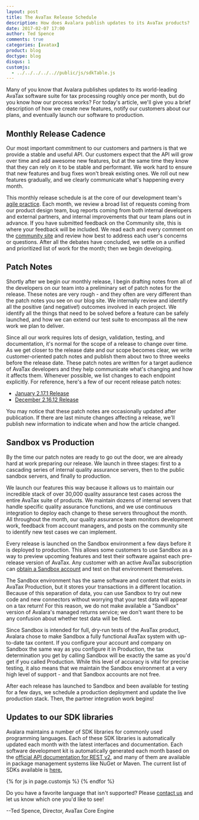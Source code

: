 ```yaml
---
layout: post
title: The AvaTax Release Schedule
description: How does Avalara publish updates to its AvaTax products?
date: 2017-02-07 17:00
author: Ted Spence
comments: true
categories: [avatax]
product: blog
doctype: blog
disqus: 1
customjs:
  - ../../../../..//public/js/sdkTable.js
---
```


Many of you know that Avalara publishes updates to its world-leading AvaTax software suite for tax processing roughly once per month, but do you know how our process works?  For today's article, we'll give you a brief description of how we create new features, notify our customers about our plans, and eventually launch our software to production.

<h2>Monthly Release Cadence</h2>

Our most important commitment to our customers and partners is that we provide a stable and useful API.  Our customers expect that the API will grow over time and add awesome new features, but at the same time they know that they can rely on it to be stable and performant.  We work hard to ensure that new features and bug fixes won't break existing ones.  We roll out new features gradually, and we clearly communicate what's happening every month.

This monthly release schedule is at the core of our development team's <a href="https://en.wikipedia.org/wiki/Agile_software_development">agile practice</a>.  Each month, we review a broad list of requests coming from our product design team, bug reports coming from both internal developers and external partners, and internal improvements that our team plans out in advance.  If you have submitted feedback on the Community site, this is where your feedback will be included.  We read each and every comment on the <a href="https://community.avalara.com/avalara">community site</a> and review how best to address each user's concerns or questions.  After all the debates have concluded, we settle on a unified and prioritized list of work for the month; then we begin developing.

<h2>Patch Notes</h2>

Shortly after we begin our monthly release, I begin drafting notes from all of the developers on our team into a preliminary set of patch notes for the release.  These notes are very rough - and they often are very different than the patch notes you see on our blog site.  We internally review and identify all the positive (and negative!) outcomes involved in each project.  We identify all the things that need to be solved before a feature can be safely launched, and how we can extend our test suite to encompass all the new work we plan to deliver.

Since all our work requires lots of design, validation, testing, and documentation, it's normal for the scope of a release to change over time.  As we get closer to the release date and our scope becomes clear, we write customer-oriented patch notes and publish them about two to three weeks before the release date.  These patch notes are written for a target audience of AvaTax developers and they help communicate what's changing and how it affects them.  Whenever possible, we list changes to each endpoint explicitly.  For reference, here's a few of our recent release patch notes:

<ul class="normal">
    <li><a href="/blog/2016/12/30/rest-v2-17-1-patch-notes/">January 2.17.1 Release</a></li>
    <li><a href="/blog/2016/11/22/rest-v2-16-12-patch-notes/">December 2.16.12 Release</a></li>
</ul>

You may notice that these patch notes are occasionally updated after publication.  If there are last minute changes affecting a release, we'll publish new information to indicate when and how the article changed.

<h2>Sandbox vs Production</h2>

By the time our patch notes are ready to go out the door, we are already hard at work preparing our release.  We launch in three stages: first to a cascading series of internal quality assurance servers, then to the public  sandbox servers, and finally to production.

We launch our features this way because it allows us to maintain our incredible stack of over 30,000 quality assurance test cases across the entire AvaTax suite of products.  We maintain dozens of internal servers that handle specific quality assurance functions, and we use continuous integration to deploy each change to these servers throughout the month.  All throughout the month, our quality assurance team monitors development work, feedback from account managers, and posts on the community site to identify new test cases we can implement.

Every release is launched on the Sandbox environment a few days before it is deployed to production.  This allows some customers to use Sandbox as a way to preview upcoming features and test their software against each pre-release version of AvaTax.  Any customer with an active AvaTax subscription can <a href="https://help.avalara.com/kb/001/How_do_I_get_access_to_our_development%2F%2Fsandbox_account%3F">obtain a Sandbox account</a> and test on that environment themselves.

The Sandbox environment has the same software and content that exists in AvaTax Production, but it stores your transactions in a different location.  Because of this separation of data, you can use Sandbox to try out new code and new connectors without worrying that your test data will appear on a tax return!  For this reason, we do not make available a "Sandbox" version of Avalara's managed returns service; we don't want there to be any confusion about whether test data will be filed.

Since Sandbox is intended for full, dry-run tests of the AvaTax product, Avalara chose to make Sandbox a fully functional AvaTax system with up-to-date tax content.  If you configure your account and company on Sandbox the same way as you configure it in Production, the tax determination you get by calling Sandbox will be exactly the same as you'd get if you called Production.  While this level of accuracy is vital for precise testing, it also means that we maintain the Sandbox environment at a very high level of support - and that Sandbox accounts are not free.

After each release has launched to Sandbox and been available for testing for a few days, we schedule a production deployment and update the live production stack.  Then, the partner integration work begins!

<h2>Updates to our SDK libraries</h2>

Avalara maintains a number of SDK libraries for commonly used programming languages.  Each of these SDK libraries is automatically updated each month with the latest interfaces and documentation.  Each software development kit is automatically generated each month based on the <a href="/api-reference/avatax/rest/v2/">official API documentation for REST v2</a>, and many of them are available in package management systems like NuGet or Maven.  The current list of SDKs available is <a href="https://developer.avalara.com/sdk/">here.</a> 

<div class="mobile-table" id="release_schedule_table">

</div>
{% for js in page.customjs %}
<script async type="text/javascript" src="{{ js }}"></script>
{% endfor %}


Do you have a favorite language that isn't supported?  Please <a href="https://community.avalara.com/avalara/topics/new">contact us</a> and let us know which one you'd like to see!

--Ted Spence, Director, AvaTax Core Engine
